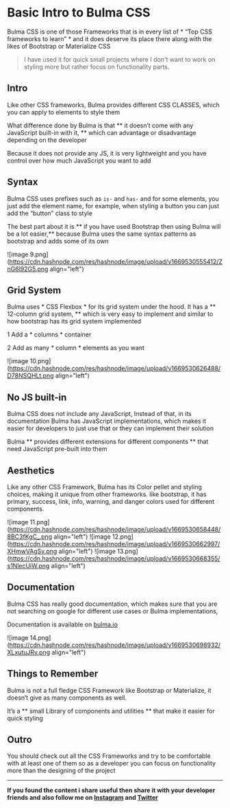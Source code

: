 # Basic Intro to Bulma CSS

Bulma CSS is one of those Frameworks that is in every list of * “Top CSS frameworks to learn” * and it does deserve its place there along with the likes of Bootstrap or Materialize CSS 

> I have used it for quick small projects where I don't want to work on styling more but rather focus on functionality parts. 

## Intro

Like other CSS frameworks, Bulma provides different CSS CLASSES, which you can apply to elements to style them

What difference done by Bulma is that ** it doesn’t come with any JavaScript built-in with it, ** which can advantage or disadvantage depending on the developer

Because it does not provide any JS, it is very lightweight and you have control over how much JavaScript you want to add

## Syntax

Bulma CSS uses prefixes such as ` is- ` and ` has- ` and for some elements, you just add the  element name, for example, when styling a button you can just add the “button” class to style

The best part about it is ** if you have used Bootstrap then using Bulma will be a lot easier,** because Bulma uses the same syntax patterns as bootstrap and adds some of its own


![image 9.png](https://cdn.hashnode.com/res/hashnode/image/upload/v1669530555412/ZnG6l92G5.png align="left")


## Grid System

Bulma uses * CSS Flexbox * for its grid system under the hood. It has a ** 12-column grid system, **  which is very easy to implement and similar to how bootstrap has its grid system implemented

1 Add a * columns * container

2 Add as many * column * elements as you want


![image 10.png](https://cdn.hashnode.com/res/hashnode/image/upload/v1669530626488/D78NSQHLt.png align="left")


## No JS built-in

Bulma CSS does not include any JavaScript, Instead of that, in its documentation Bulma has JavaScript implementations, which makes it easier for developers to just use that or they can implement their solution

Bulma ** provides different extensions for different components ** that need JavaScript pre-built into them

## Aesthetics

Like any other CSS Framework, Bulma has its Color pellet and styling choices, making it unique from other frameworks. like bootstrap, it has primary, success, link, info, warning, and danger colors used for different components.


![image 11.png](https://cdn.hashnode.com/res/hashnode/image/upload/v1669530658448/8BC3fKgC_.png align="left")
![image 12.png](https://cdn.hashnode.com/res/hashnode/image/upload/v1669530662997/XHmwVAgSv.png align="left")
![image 13.png](https://cdn.hashnode.com/res/hashnode/image/upload/v1669530668355/s1NlecUiW.png align="left")

## Documentation 

Bulma CSS has really good documentation, which makes sure that you are not searching on google for different use cases or Bulma implementations,

Documentation is available on [bulma.io](http://bulma.io)


![image 14.png](https://cdn.hashnode.com/res/hashnode/image/upload/v1669530698932/XLxutuJRv.png align="left")

## Things to Remember

Bulma is not a full fledge CSS Framework like Bootstrap or Materialize, it doesn’t give as many components as well.

It’s a ** small Library of components and utilities ** that make it easier for quick styling

## Outro 

You should check out all the CSS Frameworks and try to be comfortable with at least one of them so as a developer you can focus on functionality more than the designing of the project

___

**If you found the content i share useful then share it with your developer friends and also follow me on [Instagram](https://www.instagram.com/gaurav_vaala/) and [Twitter](https://twitter.com/gaurav_vaala)**